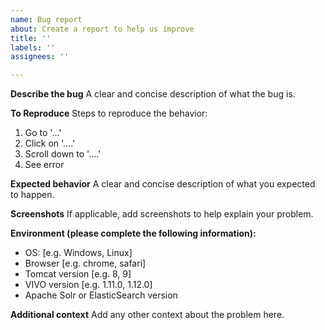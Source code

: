 ```yaml
---
name: Bug report
about: Create a report to help us improve
title: ''
labels: ''
assignees: ''

---
```


**Describe the bug**
A clear and concise description of what the bug is.

**To Reproduce**
Steps to reproduce the behavior:
1. Go to '...'
2. Click on '....'
3. Scroll down to '....'
4. See error

**Expected behavior**
A clear and concise description of what you expected to happen.

**Screenshots**
If applicable, add screenshots to help explain your problem.

**Environment (please complete the following information):**
 - OS: [e.g. Windows, Linux]
 - Browser [e.g. chrome, safari]
 - Tomcat version [e.g. 8, 9]
 - VIVO version [e.g. 1.11.0, 1.12.0]
 - Apache Solr or ElasticSearch version

**Additional context**
Add any other context about the problem here.

